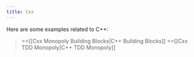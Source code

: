 ```yaml
---
title: Cxx
---
```

Here are some examples related to C++:
> ==[[Cxx Monopoly Building Blocks|C++ Building Blocks]]
> ==[[Cxx TDD Monopoly|C++ TDD Monopoly]]
